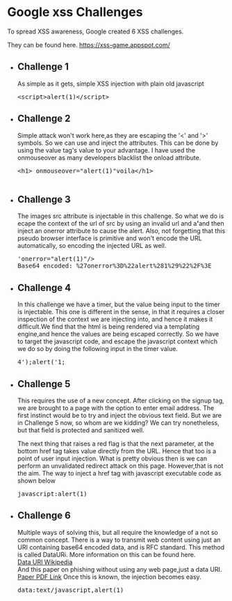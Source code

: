 <h1>Google xss Challenges</h1>
<p> To spread XSS awareness, Google created 6 XSS challenges.</p>
They can be found here. 
<a href="https://xss-game.appspot.com/">https://xss-game.appspot.com/</a>
<ul>
	<li><h2>Challenge 1</h2>
		<p> As simple as it gets, simple XSS injection with plain old javascript</p>
		<pre>&ltscript&gtalert(1)&lt/script&gt</pre>
		</li>
<li><h2>Challenge 2</h2>
<p> Simple attack won't work here,as they are escaping the '&lt' and '&gt' symbols. So we can
	use and inject the attributes. This can be done by using the value tag's value to your advantage.
	I have used the onmouseover as many developers blacklist the onload attribute.
	<pre>
&lth1&gt onmouseover="alert(1)"voila&lt/h1&gt
	</pre>
</p>
</li>
<li><h2>Challenge 3</h2>
<p>The images src attribute is injectable in this challenge. So what we do is ecape the context of the
url of src by using an invalid url and a<b>'</b>and then inject an onerror attribute to cause the alert.
Also, not forgetting that this pseudo browser interface is primitive and won't encode the URL automatically, so encoding the injected URL as well.
<pre>
'onerror="alert(1)"/>
Base64 encoded: %27onerror%3D%22alert%281%29%22%2F%3E
</pre>
</p>
</li>
<li><h2>Challenge 4</h2>
<p>
In this challenge we have a timer, but the value being input to the timer is injectable.
This one is different in the sense, in that it requires a closer inspection of the context we are injecting into, and hence it makes it difficult.We find that the html is being rendered via a templating engine,and hence the values are being escaped correctly. So we have to target the javascript code, and escape the javascript context which we do so by doing the following input in the timer value.
<pre>
4');alert('1;
</pre>
</p>
</li>
<li><h2>Challenge 5</h2>
<p>
	This requires the use of a new concept. After clicking on the signup tag, we are brought to a page with the option to enter email address. The first instinct would be to try and inject the obvious text field. But we are in Challenge 5 now, so whom are we kidding? We can try nonetheless, but that field is protected and sanitized well. 
</p>
<p>
	The next thing that raises a red flag is that the next parameter, at the bottom href tag takes value directly from the URL. Hence that too is a point of user input injection. What is pretty obvious then is we can perform an unvalidated redirect attack on this page. However,that is not the aim. The way to inject a href tag with javascript executable code as shown below
</p>
<pre>
javascript:alert(1)
</pre>
</li>
<li>
	<h2>Challenge 6</h2>
	<p>Multiple ways of solving this, but all require the knowledge of a not so common concept.
		There is a way to transmit web content using just an URI containing base64 encoded data, and is
		RFC standard. This method is called DataURi. More information on this can be found here.
		<br>
		<a href="https://en.wikipedia.org/wiki/Data_URI_scheme">Data URI Wikipedia</a><br>
		And this paper on phishing without using any web page,just a data URI. <br>
		<a href="http://klevjers.com/papers/phishing.pdf">Paper PDF Link</a>
		Once this is known, the injection becomes easy.
		<pre>
data:text/javascript,alert(1)
		</pre>
	</p>
</li>
</ul>

